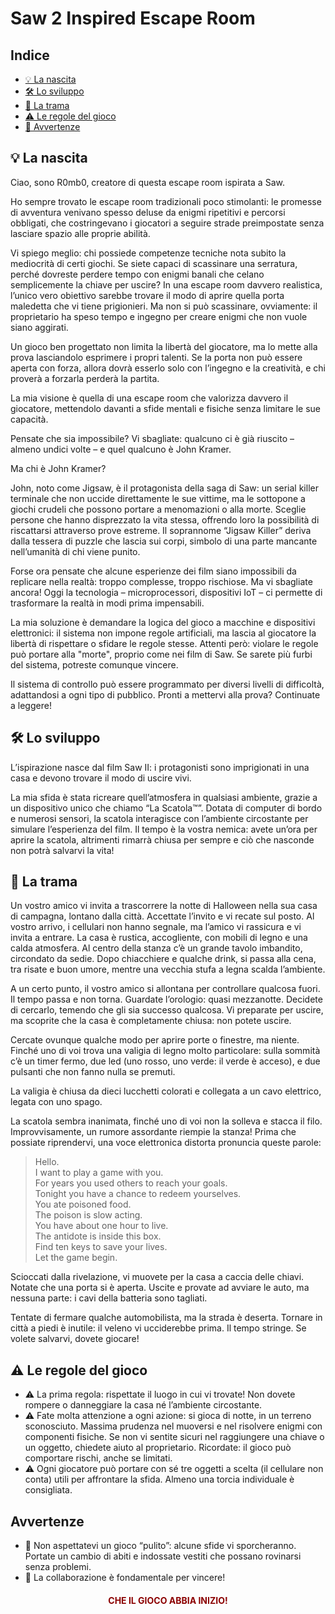 <!-- # About the project -->

# Saw 2 Inspired Escape Room

## Indice
- [💡 La nascita](#💡-La-nascita)
- [🛠️ Lo sviluppo](#🛠️-Lo-sviluppo)
- [📜 La trama](#📜-La-trama)
- [⚠️ Le regole del gioco](#⚠️-le-regole-del-gioco)
- [🔔 Avvertenze](#🔔-Avvertenze)

## 💡 La nascita

Ciao, sono R0mb0, creatore di questa escape room ispirata a Saw.

Ho sempre trovato le escape room tradizionali poco stimolanti: le promesse di avventura venivano spesso deluse da enigmi ripetitivi e percorsi obbligati, che costringevano i giocatori a seguire strade preimpostate senza lasciare spazio alle proprie abilità.

Vi spiego meglio: chi possiede competenze tecniche nota subito la mediocrità di certi giochi. Se siete capaci di scassinare una serratura, perché dovreste perdere tempo con enigmi banali che celano semplicemente la chiave per uscire? In una escape room davvero realistica, l’unico vero obiettivo sarebbe trovare il modo di aprire quella porta maledetta che vi tiene prigionieri. Ma non si può scassinare, ovviamente: il proprietario ha speso tempo e ingegno per creare enigmi che non vuole siano aggirati.

Un gioco ben progettato non limita la libertà del giocatore, ma lo mette alla prova lasciandolo esprimere i propri talenti. Se la porta non può essere aperta con forza, allora dovrà esserlo solo con l’ingegno e la creatività, e chi proverà a forzarla perderà la partita.

La mia visione è quella di una escape room che valorizza davvero il giocatore, mettendolo davanti a sfide mentali e fisiche senza limitare le sue capacità.

Pensate che sia impossibile? Vi sbagliate: qualcuno ci è già riuscito – almeno undici volte – e quel qualcuno è John Kramer.

Ma chi è John Kramer?

John, noto come Jigsaw, è il protagonista della saga di Saw: un serial killer terminale che non uccide direttamente le sue vittime, ma le sottopone a giochi crudeli che possono portare a menomazioni o alla morte. Sceglie persone che hanno disprezzato la vita stessa, offrendo loro la possibilità di riscattarsi attraverso prove estreme. Il soprannome “Jigsaw Killer” deriva dalla tessera di puzzle che lascia sui corpi, simbolo di una parte mancante nell’umanità di chi viene punito.

Forse ora pensate che alcune esperienze dei film siano impossibili da replicare nella realtà: troppo complesse, troppo rischiose. Ma vi sbagliate ancora! Oggi la tecnologia – microprocessori, dispositivi IoT – ci permette di trasformare la realtà in modi prima impensabili.

La mia soluzione è demandare la logica del gioco a macchine e dispositivi elettronici: il sistema non impone regole artificiali, ma lascia al giocatore la libertà di rispettare o sfidare le regole stesse. Attenti però: violare le regole può portare alla "morte", proprio come nei film di Saw. Se sarete più furbi del sistema, potreste comunque vincere.

Il sistema di controllo può essere programmato per diversi livelli di difficoltà, adattandosi a ogni tipo di pubblico. Pronti a mettervi alla prova? Continuate a leggere!

## 🛠️ Lo sviluppo

L’ispirazione nasce dal film Saw II: i protagonisti sono imprigionati in una casa e devono trovare il modo di uscire vivi.

La mia sfida è stata ricreare quell’atmosfera in qualsiasi ambiente, grazie a un dispositivo unico che chiamo “La Scatola™”. Dotata di computer di bordo e numerosi sensori, la scatola interagisce con l’ambiente circostante per simulare l’esperienza del film. Il tempo è la vostra nemica: avete un’ora per aprire la scatola, altrimenti rimarrà chiusa per sempre e ciò che nasconde non potrà salvarvi la vita!

## 📜 La trama

Un vostro amico vi invita a trascorrere la notte di Halloween nella sua casa di campagna, lontano dalla città. Accettate l’invito e vi recate sul posto. Al vostro arrivo, i cellulari non hanno segnale, ma l’amico vi rassicura e vi invita a entrare. La casa è rustica, accogliente, con mobili di legno e una calda atmosfera. Al centro della stanza c’è un grande tavolo imbandito, circondato da sedie. Dopo chiacchiere e qualche drink, si passa alla cena, tra risate e buon umore, mentre una vecchia stufa a legna scalda l’ambiente.

A un certo punto, il vostro amico si allontana per controllare qualcosa fuori. Il tempo passa e non torna. Guardate l’orologio: quasi mezzanotte. Decidete di cercarlo, temendo che gli sia successo qualcosa. Vi preparate per uscire, ma scoprite che la casa è completamente chiusa: non potete uscire.

Cercate ovunque qualche modo per aprire porte o finestre, ma niente. Finché uno di voi trova una valigia di legno molto particolare: sulla sommità c’è un timer fermo, due led (uno rosso, uno verde: il verde è acceso), e due pulsanti che non fanno nulla se premuti.

La valigia è chiusa da dieci lucchetti colorati e collegata a un cavo elettrico, legata con uno spago.

La scatola sembra inanimata, finché uno di voi non la solleva e stacca il filo. Improvvisamente, un rumore assordante riempie la stanza! Prima che possiate riprendervi, una voce elettronica distorta pronuncia queste parole:

> Hello.  
> I want to play a game with you.  
> For years you used others to reach your goals.  
> Tonight you have a chance to redeem yourselves.  
> You ate poisoned food.  
> The poison is slow acting.  
> You have about one hour to live.  
> The antidote is inside this box.  
> Find ten keys to save your lives.  
> Let the game begin.

Scioccati dalla rivelazione, vi muovete per la casa a caccia delle chiavi. Notate che una porta si è aperta. Uscite e provate ad avviare le auto, ma nessuna parte: i cavi della batteria sono tagliati.

Tentate di fermare qualche automobilista, ma la strada è deserta. Tornare in città a piedi è inutile: il veleno vi ucciderebbe prima. Il tempo stringe. Se volete salvarvi, dovete giocare!

## ⚠️ Le regole del gioco

- ⚠️ La prima regola: rispettate il luogo in cui vi trovate! Non dovete rompere o danneggiare la casa né l’ambiente circostante.
- ⚠️ Fate molta attenzione a ogni azione: si gioca di notte, in un terreno sconosciuto. Massima prudenza nel muoversi e nel risolvere enigmi con componenti fisiche. Se non vi sentite sicuri nel raggiungere una chiave o un oggetto, chiedete aiuto al proprietario. Ricordate: il gioco può comportare rischi, anche se limitati.
- ⚠️ Ogni giocatore può portare con sé tre oggetti a scelta (il cellulare non conta) utili per affrontare la sfida. Almeno una torcia individuale è consigliata.

## Avvertenze

- 🔔 Non aspettatevi un gioco “pulito”: alcune sfide vi sporcheranno. Portate un cambio di abiti e indossate vestiti che possano rovinarsi senza problemi.
- 🔔 La collaborazione è fondamentale per vincere!

<div align="center">
  <h4 style="color: DarkRed;">CHE IL GIOCO ABBIA INIZIO!</h4>
</div>

